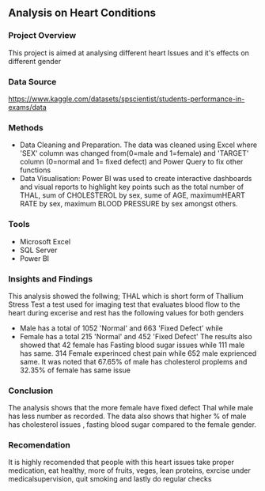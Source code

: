 ## Analysis on Heart Conditions
### Project Overview
This project is aimed at analysing different heart Issues and it's  effects on different gender

### Data Source
https://www.kaggle.com/datasets/spscientist/students-performance-in-exams/data

### Methods
*  Data Cleaning and Preparation. The data was cleaned using Excel where 'SEX' column was changed from(0=male and 1=female) and 'TARGET' column (0=normal and 1= fixed defect) and Power Query to fix other functions
*  Data Visualisation: Power BI was used to create interactive dashboards and visual reports to highlight key points such as the total number of THAL, sum of CHOLESTEROL by sex, sume of AGE, maximumHEART RATE by sex, maximum BLOOD PRESSURE by sex amongst others.
### Tools
*  Microsoft Excel
*  SQL Server
*  Power BI
### Insights and Findings
This analysis showed the follwing;
  THAL which is short form of Thallium Stress Test a test used for imaging test that evaluates blood flow to the heart during excerise and rest has the following values for both genders
* Male has a total of 1052 'Normal' and 663 'Fixed Defect' while
* Female has a total 215 'Normal' and 452 'Fixed Defect'
The results also showed that 42 female has Fasting blood sugar issues while 111 male has same.
314 Female experinced chest pain while 652 male exprienced same.
It was noted that 67.65%  of male has cholesterol proplems and 32.35% of female has same issue
### Conclusion
The analysis shows that the more female have fixed defect Thal while male has less number as recorded. The data also shows that higher % of male has cholesterol issues , fasting blood sugar compared to the female gender.
### Recomendation
It is highly recomended that people with this heart issues take proper medication, eat healthy, more of fruits, veges, lean proteins, exrcise under medicalsupervision, quit smoking and lastly do regular checks
